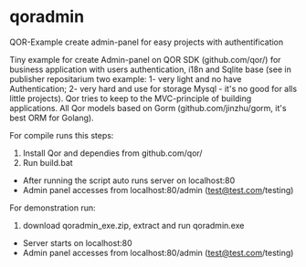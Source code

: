 # qoradmin
QOR-Example create admin-panel for easy projects with authentification

Tiny example for create Admin-panel on QOR SDK (github.com/qor/) for business application with users authentication, i18n and Sqlite base (see in publisher repositarium two example: 1- very light and no have Authentication; 2- very hard and use for storage Mysql - it's no good for alls little projects). Qor tries to keep to the MVC-principle of building applications. All Qor models based on Gorm (github.com/jinzhu/gorm, it's best ORM for Golang).

For compile runs this steps:
1) Install Qor and dependies from github.com/qor/
2) Run build.bat
- After running the script auto runs server on localhost:80
- Admin panel accesses from localhost:80/admin (test@test.com/testing)

For demonstration run:
1) download qoradmin_exe.zip, extract and run qoradmin.exe
- Server starts on localhost:80
- Admin panel accesses from localhost:80/admin (test@test.com/testing)

